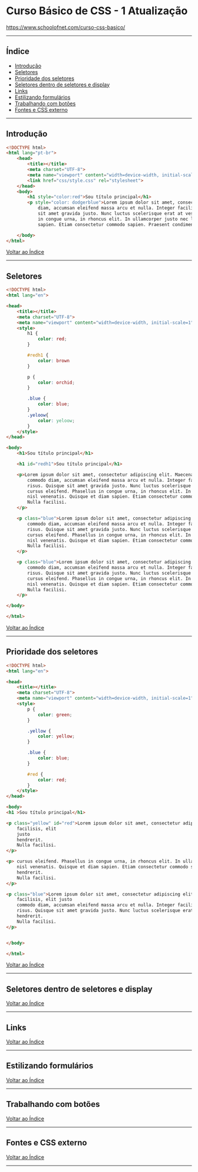 # Curso Básico de CSS - 1 Atualização

https://www.schoolofnet.com/curso-css-basico/

---

## <a name="indice">Índice</a>

- [Introdução](#parte1)   
- [Seletores](#parte2)   
- [Prioridade dos seletores](#parte3)   
- [Seletores dentro de seletores e display](#parte4)   
- [Links](#parte5)   
- [Estilizando formulários](#parte6)   
- [Trabalhando com botões](#parte7)   
- [Fontes e CSS externo](#parte8)   

---

## <a name="parte1">Introdução</a>

```html
<!DOCTYPE html>
<html lang="pt-br">
    <head>
        <title></title>
        <meta charset="UTF-8">
        <meta name="viewport" content="width=device-width, initial-scale=1">
        <link href="css/style.css" rel="stylesheet">
    </head>
    <body>
        <h1 style="color:red">Sou título principal</h1>
        <p style="color: dodgerblue">Lorem ipsum dolor sit amet, consectetur adipiscing elit. Maecenas elementum, felis vel ultricies facilisis, elit justo commodo
            diam, accumsan eleifend massa arcu et nulla. Integer facilisis dolor eget imperdiet commodo. Ut eu porta risus. Quisque
            sit amet gravida justo. Nunc luctus scelerisque erat at vestibulum. Integer posuere sem sed lorem cursus eleifend. Phasellus
            in congue urna, in rhoncus elit. In ullamcorper justo nec lacus condimentum, at placerat nisl venenatis. Quisque et diam
            sapien. Etiam consectetur commodo sapien. Praesent condimentum eget massa sed hendrerit. Nulla facilisi.</p>

    </body>
</html>
```

[Voltar ao Índice](#indice)

---

## <a name="parte2">Seletores</a>

```html
<!DOCTYPE html>
<html lang="en">

<head>
    <title></title>
    <meta charset="UTF-8">
    <meta name="viewport" content="width=device-width, initial-scale=1">
    <style>
        h1 {
            color: red;
        }

        #redh1 {
            color: brown
        }

        p {
            color: orchid;
        }

        .blue {
            color: blue;
        }
        .yeloow{
            color: yeloow;
        }
    </style>
</head>

<body>
    <h1>Sou título principal</h1>

    <h1 id="redh1">Sou título principal</h1>

    <p>Lorem ipsum dolor sit amet, consectetur adipiscing elit. Maecenas elementum, felis vel ultricies facilisis, elit justo
        commodo diam, accumsan eleifend massa arcu et nulla. Integer facilisis dolor eget imperdiet commodo. Ut eu porta
        risus. Quisque sit amet gravida justo. Nunc luctus scelerisque erat at vestibulum. Integer posuere sem sed lorem
        cursus eleifend. Phasellus in congue urna, in rhoncus elit. In ullamcorper justo nec lacus condimentum, at placerat
        nisl venenatis. Quisque et diam sapien. Etiam consectetur commodo sapien. Praesent condimentum eget massa sed hendrerit.
        Nulla facilisi.
    </p>

    <p class="blue">Lorem ipsum dolor sit amet, consectetur adipiscing elit. Maecenas elementum, felis vel ultricies facilisis, elit justo
        commodo diam, accumsan eleifend massa arcu et nulla. Integer facilisis dolor eget imperdiet commodo. Ut eu porta
        risus. Quisque sit amet gravida justo. Nunc luctus scelerisque erat at vestibulum. Integer posuere sem sed lorem
        cursus eleifend. Phasellus in congue urna, in rhoncus elit. In ullamcorper justo nec lacus condimentum, at placerat
        nisl venenatis. Quisque et diam sapien. Etiam consectetur commodo sapien. Praesent condimentum eget massa sed hendrerit.
        Nulla facilisi.
    </p>

    <p class="blue">Lorem ipsum dolor sit amet, consectetur adipiscing elit. Maecenas elementum, felis vel ultricies facilisis, elit justo
        commodo diam, accumsan eleifend massa arcu et nulla. Integer facilisis dolor eget imperdiet commodo. Ut eu porta
        risus. Quisque sit amet gravida justo. Nunc luctus scelerisque erat at vestibulum. Integer posuere sem sed lorem
        cursus eleifend. Phasellus in congue urna, in rhoncus elit. In ullamcorper justo nec lacus condimentum, at placerat
        nisl venenatis. Quisque et diam sapien. Etiam consectetur commodo sapien. Praesent condimentum eget massa sed hendrerit.
        Nulla facilisi.
    </p>

</body>

</html>
```

[Voltar ao Índice](#indice)

---

## <a name="parte3">Prioridade dos seletores</a>

```html
<!DOCTYPE html>
<html lang="en">

<head>
    <title></title>
    <meta charset="UTF-8">
    <meta name="viewport" content="width=device-width, initial-scale=1">
    <style>
        p {
            color: green;
        }

        .yellow {
            color: yellow;
        }

        .blue {
            color: blue;
        }

        #red {
            color: red;
        }
    </style>
</head>

<body>
<h1 >Sou título principal</h1>

<p class="yellow" id="red">Lorem ipsum dolor sit amet, consectetur adipiscing elit. Maecenas elementum, felis vel ultricies
    facilisis, elit
    justo
    hendrerit.
    Nulla facilisi.
</p>

<p> cursus eleifend. Phasellus in congue urna, in rhoncus elit. In ullamcorper justo nec lacus condimentum, at placerat
    nisl venenatis. Quisque et diam sapien. Etiam consectetur commodo sapien. Praesent condimentum eget massa sed
    hendrerit.
    Nulla facilisi.
</p>

<p class="blue">Lorem ipsum dolor sit amet, consectetur adipiscing elit. Maecenas elementum, felis vel ultricies
    facilisis, elit justo
    commodo diam, accumsan eleifend massa arcu et nulla. Integer facilisis dolor eget imperdiet commodo. Ut eu porta
    risus. Quisque sit amet gravida justo. Nunc luctus scelerisque erat at vestibulum. Integer posuere sem sed lorem
    hendrerit.
    Nulla facilisi.
</p>


</body>

</html>
```

[Voltar ao Índice](#indice)

---

## <a name="parte4">Seletores dentro de seletores e display</a>


[Voltar ao Índice](#indice)

---

## <a name="parte5">Links</a>


[Voltar ao Índice](#indice)

---

## <a name="parte6">Estilizando formulários</a>


[Voltar ao Índice](#indice)

---

## <a name="parte7">Trabalhando com botões</a>


[Voltar ao Índice](#indice)

---

## <a name="parte8">Fontes e CSS externo</a>


[Voltar ao Índice](#indice)

---
